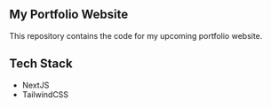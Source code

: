 ## My Portfolio Website

This repository contains the code for my upcoming portfolio website.

## Tech Stack

- NextJS
- TailwindCSS
